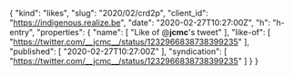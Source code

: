 {
  "kind": "likes",
  "slug": "2020/02/crd2p",
  "client_id": "https://indigenous.realize.be",
  "date": "2020-02-27T10:27:00Z",
  "h": "h-entry",
  "properties": {
    "name": [
      "Like of @__jcmc__'s tweet"
    ],
    "like-of": [
      "https://twitter.com/__jcmc__/status/1232966838738399235"
    ],
    "published": [
      "2020-02-27T10:27:00Z"
    ],
    "syndication": [
      "https://twitter.com/__jcmc__/status/1232966838738399235"
    ]
  }
}
